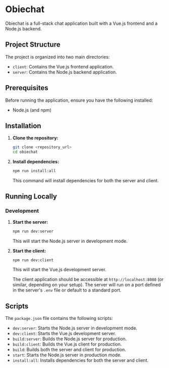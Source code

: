 # Obiechat

Obiechat is a full-stack chat application built with a Vue.js frontend and a Node.js backend.

## Project Structure

The project is organized into two main directories:

-   `client`: Contains the Vue.js frontend application.
-   `server`: Contains the Node.js backend application.

## Prerequisites

Before running the application, ensure you have the following installed:

-   Node.js (and npm)

## Installation

1.  **Clone the repository:**

    ```bash
    git clone <repository_url>
    cd obiechat
    ```

2.  **Install dependencies:**

    ```bash
    npm run install:all
    ```

    This command will install dependencies for both the server and client.

## Running Locally

### Development

1.  **Start the server:**

    ```bash
    npm run dev:server
    ```

    This will start the Node.js server in development mode.

2.  **Start the client:**

    ```bash
    npm run dev:client
    ```

    This will start the Vue.js development server.

    The client application should be accessible at `http://localhost:8080` (or similar, depending on your setup). The server will run on a port defined in the server's `.env` file or default to a standard port.

## Scripts

The `package.json` file contains the following scripts:

-   `dev:server`: Starts the Node.js server in development mode.
-   `dev:client`: Starts the Vue.js development server.
-   `build:server`: Builds the Node.js server for production.
-   `build:client`: Builds the Vue.js client for production.
-   `build`: Builds both the server and client for production.
-   `start`: Starts the Node.js server in production mode.
-   `install:all`: Installs dependencies for both the server and client.
